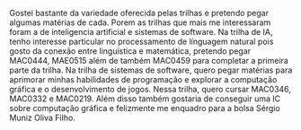 Gostei bastante da variedade oferecida pelas trilhas e pretendo pegar algumas matérias de cada. Porem as trilhas que mais me interessaram foram a de inteligencia artificial e sistemas de software. Na trilha de IA, tenho interesse particular no processamento de línguagem natural pois gosto da conexão entre linguística e matemática, pretendo pegar MAC0444, MAE0515 além de também MAC0459 para completar a primeira parte da trilha. Na trilha de sistemas de software, quero pegar matérias para aprimorar minhas habilidades de programação e explorar a computação gráfica e o desenvolvimento de jogos. Nessa trilha, quero cursar MAC0346, MAC0332 e MAC0219. Além disso também gostaria de conseguir uma IC sobre computação gráfica e felizmente me enquadro para a bolsa Sérgio Muniz Oliva Filho.
